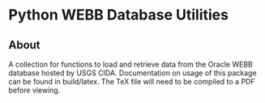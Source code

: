 # Python WEBB Database Utilities

## About

A collection for functions to load and retrieve data from the Oracle WEBB database hosted by USGS CIDA.
Documentation on usage of this package can be found in build/latex. The TeX file will need to be compiled
to a PDF before viewing.